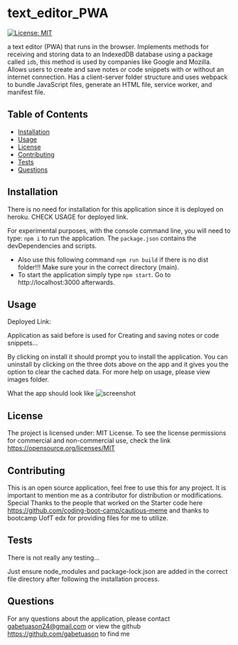 # text_editor_PWA

[![License: MIT](https://img.shields.io/badge/License-MIT-yellow.svg)](https://opensource.org/licenses/MIT)

a text editor (PWA) that runs in the browser. Implements methods for receiving and storing data to an IndexedDB database using a package called `idb`, this method is used by companies like Google and Mozilla. Allows users to create and save notes or code snippets with or without an internet connection. Has a client-server folder structure and uses webpack to bundle JavaScript files, generate an HTML file, service worker, and manifest file. 

## Table of Contents

- [Installation](#installation)
- [Usage](#usage)
- [License](#license)
- [Contributing](#contributing)
- [Tests](#tests)
- [Questions](#questions)

## Installation

There is no need for installation for this application since it is deployed on heroku. CHECK USAGE for deployed link.

For experimental purposes, with the console command line, you will need to type: `npm i` to run the application. The `package.json` contains the devDependencies and scripts.

- Also use this following command `npm run build` if there is no dist folder!!! Make sure your in the correct directory (main).
- To start the application simply type `npm start`. Go to http://localhost:3000 afterwards.


## Usage

Deployed Link: 

Application as said before is used for Creating and saving notes or code snippets... 

By clicking on install it should prompt you to install the application. You can uninstall by clicking on the three dots above on the app and it gives you the option to clear the cached data. For more help on usage, please view images folder. 

What the app should look like
![screenshot]()

## License

The project is licensed under: MIT License. To see the license permissions for commercial and non-commercial use, check the link https://opensource.org/licenses/MIT

## Contributing

This is an open source application, feel free to use this for any project. It is important to mention me as a contributor for distribution or modifications. Special Thanks to the people that worked on the Starter code here https://github.com/coding-boot-camp/cautious-meme and thanks to bootcamp UofT edx for providing files for me to utilize.
  
## Tests

There is not really any testing...

Just ensure node_modules and package-lock.json are added in the correct file directory after following the installation process.  

## Questions

For any questions about the application, please contact gabetuason24@gmail.com or view the github https://github.com/gabetuason to find me